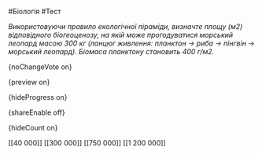 #Біологія #Тест

*Використовуючи правило екологічної піраміди, визначте площу (м2) відповідного біогеоценозу, на якій може прогодуватися морський леопард масою 300 кг (ланцюг живлення: планктон → риба → пінгвін → морський леопард). Біомаса планктону становить 400 г/м2.*

{noChangeVote on}

{preview on}

{hideProgress on}

{shareEnable off}

{hideCount on}

[[40 000]]
[[300 000]]
[[750 000]]
[[1 200 000]]
